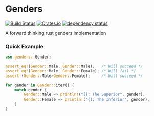 # Genders

[![Build Status](https://travis-ci.org/DoubleCouponDay/genders.svg)](https://travis-ci.org/DoubleCouponDay/genders)
[![Crates.io](https://img.shields.io/crates/v/genders.svg)](https://crates.io/crates/genders)
[![dependency status](https://deps.rs/repo/github/DoubleCouponDay/genders/status.svg)](https://deps.rs/repo/github/DoubleCouponDay/genders)

A forward thinking rust genders implementation

### Quick Example

```Rust
use genders::Gender;

assert_eq!(Gender::Male, Gender::Male);   /* Will succeed */
assert_eq!(Gender::Male, Gender::Female); /* Will fail */
assert!(Gender::Male>Gender::Female);	  /* Will succeed */

for gender in Gender::iter() {
	match gender {
		Gender::Male => println!("{}: The Superior", gender),
		Gender::Female => println!("{}: The Inferior", gender),
	}
}
```